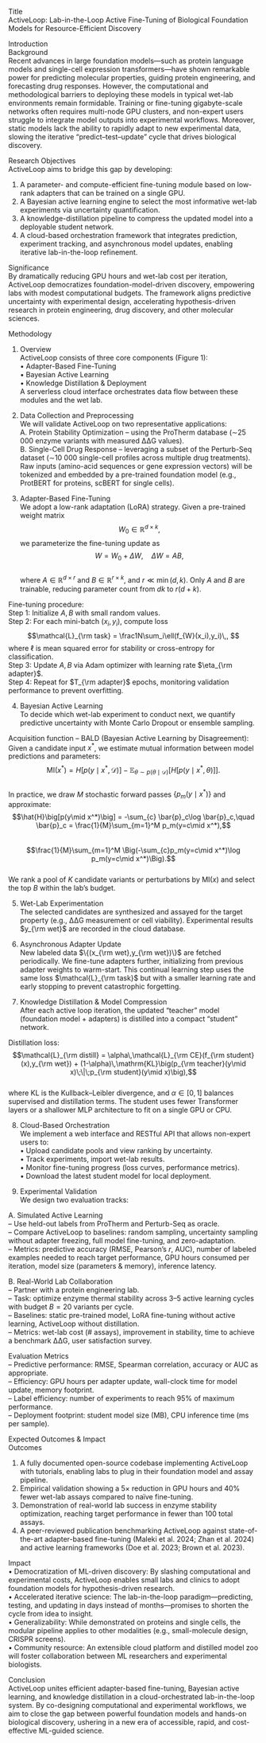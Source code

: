 Title  
ActiveLoop: Lab-in-the-Loop Active Fine-Tuning of Biological Foundation Models for Resource-Efficient Discovery  

Introduction  
Background  
Recent advances in large foundation models—such as protein language models and single-cell expression transformers—have shown remarkable power for predicting molecular properties, guiding protein engineering, and forecasting drug responses. However, the computational and methodological barriers to deploying these models in typical wet-lab environments remain formidable. Training or fine-tuning gigabyte-scale networks often requires multi-node GPU clusters, and non-expert users struggle to integrate model outputs into experimental workflows. Moreover, static models lack the ability to rapidly adapt to new experimental data, slowing the iterative “predict–test–update” cycle that drives biological discovery.  

Research Objectives  
ActiveLoop aims to bridge this gap by developing:  
1. A parameter- and compute-efficient fine-tuning module based on low-rank adapters that can be trained on a single GPU.  
2. A Bayesian active learning engine to select the most informative wet-lab experiments via uncertainty quantification.  
3. A knowledge-distillation pipeline to compress the updated model into a deployable student network.  
4. A cloud-based orchestration framework that integrates prediction, experiment tracking, and asynchronous model updates, enabling iterative lab-in-the-loop refinement.  

Significance  
By dramatically reducing GPU hours and wet-lab cost per iteration, ActiveLoop democratizes foundation-model-driven discovery, empowering labs with modest computational budgets. The framework aligns predictive uncertainty with experimental design, accelerating hypothesis-driven research in protein engineering, drug discovery, and other molecular sciences.  

Methodology  
1. Overview  
ActiveLoop consists of three core components (Figure 1):  
• Adapter-Based Fine-Tuning  
• Bayesian Active Learning  
• Knowledge Distillation & Deployment  
A serverless cloud interface orchestrates data flow between these modules and the wet lab.  

2. Data Collection and Preprocessing  
We will validate ActiveLoop on two representative applications:  
A. Protein Stability Optimization – using the ProTherm database (∼25 000 enzyme variants with measured ΔΔG values).  
B. Single-Cell Drug Response – leveraging a subset of the Perturb-Seq dataset (∼10 000 single-cell profiles across multiple drug treatments).  
Raw inputs (amino-acid sequences or gene expression vectors) will be tokenized and embedded by a pre-trained foundation model (e.g., ProtBERT for proteins, scBERT for single cells).  

3. Adapter-Based Fine-Tuning  
We adopt a low-rank adaptation (LoRA) strategy. Given a pre-trained weight matrix $$W_0 \in \mathbb{R}^{d \times k},$$ we parameterize the fine-tuning update as  
$$W = W_0 + \Delta W,\quad \Delta W = A B,$$  
where $A\in\mathbb{R}^{d\times r}$ and $B\in\mathbb{R}^{r\times k}$, and $r\ll \min(d,k)$. Only $A$ and $B$ are trainable, reducing parameter count from $dk$ to $r(d+k)$.  

Fine-tuning procedure:  
Step 1: Initialize $A,B$ with small random values.  
Step 2: For each mini-batch $(x_i,y_i)$, compute loss $$\mathcal{L}_{\rm task} = \frac1N\sum_i\ell(f_{W}(x_i),y_i)\,, $$ where $\ell$ is mean squared error for stability or cross-entropy for classification.  
Step 3: Update $A,B$ via Adam optimizer with learning rate $\eta_{\rm adapter}$.  
Step 4: Repeat for $T_{\rm adapter}$ epochs, monitoring validation performance to prevent overfitting.  

4. Bayesian Active Learning  
To decide which wet-lab experiment to conduct next, we quantify predictive uncertainty with Monte Carlo Dropout or ensemble sampling.  

Acquisition function – BALD (Bayesian Active Learning by Disagreement):  
Given a candidate input $x^*$, we estimate mutual information between model predictions and parameters:  
$$\mathrm{MI}(x^*) = H\big[p(y\mid x^*,\mathcal{D})\big] - \mathbb{E}_{\theta\sim p(\theta\mid \mathcal{D})}\big[H\big[p(y\mid x^*,\theta)\big]\big].$$  
In practice, we draw $M$ stochastic forward passes $\{p_m(y\mid x^*)\}$ and approximate:  
$$\hat{H}\big[p(y\mid x^*)\big] = -\sum_{c} \bar{p}_c\log \bar{p}_c,\quad \bar{p}_c = \frac{1}{M}\sum_{m=1}^M p_m(y=c\mid x^*),$$  
$$\frac{1}{M}\sum_{m=1}^M \Big(-\sum_{c}p_m(y=c\mid x^*)\log p_m(y=c\mid x^*)\Big).$$  
We rank a pool of $K$ candidate variants or perturbations by $\mathrm{MI}(x)$ and select the top $B$ within the lab’s budget.  

5. Wet-Lab Experimentation  
The selected candidates are synthesized and assayed for the target property (e.g., ΔΔG measurement or cell viability). Experimental results $y_{\rm wet}$ are recorded in the cloud database.  

6. Asynchronous Adapter Update  
New labeled data $\{(x_{\rm wet},y_{\rm wet})\}$ are fetched periodically. We fine-tune adapters further, initializing from previous adapter weights to warm-start. This continual learning step uses the same loss $\mathcal{L}_{\rm task}$ but with a smaller learning rate and early stopping to prevent catastrophic forgetting.  

7. Knowledge Distillation & Model Compression  
After each active loop iteration, the updated “teacher” model (foundation model + adapters) is distilled into a compact “student” network.  

Distillation loss:  
$$\mathcal{L}_{\rm distill} = \alpha\,\mathcal{L}_{\rm CE}(f_{\rm student}(x),y_{\rm wet}) + (1-\alpha)\,\mathrm{KL}\big(p_{\rm teacher}(y\mid x)\;\|\;p_{\rm student}(y\mid x)\big),$$  
where $\mathrm{KL}$ is the Kullback–Leibler divergence, and $\alpha\in[0,1]$ balances supervised and distillation terms. The student uses fewer Transformer layers or a shallower MLP architecture to fit on a single GPU or CPU.  

8. Cloud-Based Orchestration  
We implement a web interface and RESTful API that allows non-expert users to:  
• Upload candidate pools and view ranking by uncertainty.  
• Track experiments, import wet-lab results.  
• Monitor fine-tuning progress (loss curves, performance metrics).  
• Download the latest student model for local deployment.  

9. Experimental Validation  
We design two evaluation tracks:  

A. Simulated Active Learning  
– Use held-out labels from ProTherm and Perturb-Seq as oracle.  
– Compare ActiveLoop to baselines: random sampling, uncertainty sampling without adapter freezing, full model fine-tuning, and zero-adaptation.  
– Metrics: predictive accuracy (RMSE, Pearson’s $r$, AUC), number of labeled examples needed to reach target performance, GPU hours consumed per iteration, model size (parameters & memory), inference latency.  

B. Real-World Lab Collaboration  
– Partner with a protein engineering lab.  
– Task: optimize enzyme thermal stability across 3–5 active learning cycles with budget $B=20$ variants per cycle.  
– Baselines: static pre-trained model, LoRA fine-tuning without active learning, ActiveLoop without distillation.  
– Metrics: wet-lab cost (# assays), improvement in stability, time to achieve a benchmark ΔΔG, user satisfaction survey.  

Evaluation Metrics  
– Predictive performance: RMSE, Spearman correlation, accuracy or AUC as appropriate.  
– Efficiency: GPU hours per adapter update, wall-clock time for model update, memory footprint.  
– Label efficiency: number of experiments to reach 95% of maximum performance.  
– Deployment footprint: student model size (MB), CPU inference time (ms per sample).  

Expected Outcomes & Impact  
Outcomes  
1. A fully documented open-source codebase implementing ActiveLoop with tutorials, enabling labs to plug in their foundation model and assay pipeline.  
2. Empirical validation showing a 5× reduction in GPU hours and 40% fewer wet-lab assays compared to naïve fine-tuning.  
3. Demonstration of real-world lab success in enzyme stability optimization, reaching target performance in fewer than 100 total assays.  
4. A peer-reviewed publication benchmarking ActiveLoop against state-of-the-art adapter-based fine-tuning (Maleki et al. 2024; Zhan et al. 2024) and active learning frameworks (Doe et al. 2023; Brown et al. 2023).  

Impact  
• Democratization of ML-driven discovery: By slashing computational and experimental costs, ActiveLoop enables small labs and clinics to adopt foundation models for hypothesis-driven research.  
• Accelerated iterative science: The lab-in-the-loop paradigm—predicting, testing, and updating in days instead of months—promises to shorten the cycle from idea to insight.  
• Generalizability: While demonstrated on proteins and single cells, the modular pipeline applies to other modalities (e.g., small-molecule design, CRISPR screens).  
• Community resource: An extensible cloud platform and distilled model zoo will foster collaboration between ML researchers and experimental biologists.  

Conclusion  
ActiveLoop unites efficient adapter-based fine-tuning, Bayesian active learning, and knowledge distillation in a cloud-orchestrated lab-in-the-loop system. By co-designing computational and experimental workflows, we aim to close the gap between powerful foundation models and hands-on biological discovery, ushering in a new era of accessible, rapid, and cost-effective ML-guided science.
